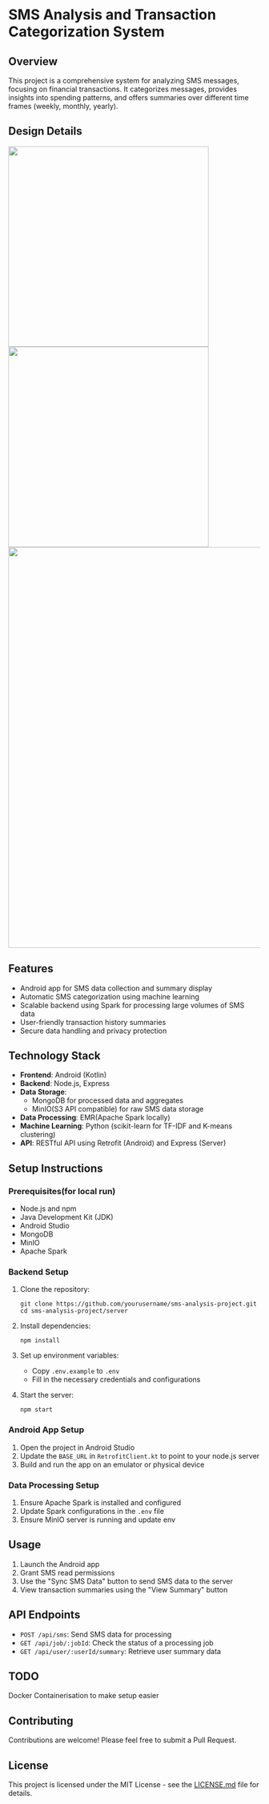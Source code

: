 # SMS Analysis and Transaction Categorization System
## Overview

This project is a comprehensive system for analyzing SMS messages,  focusing on financial transactions. It categorizes messages, provides insights into spending patterns, and offers summaries over different time frames (weekly, monthly, yearly).

## Design Details
<img src="https://github.com/user-attachments/assets/d2a3d77e-47a8-4870-852b-3addc8f187e1" width="400" />
<img src="https://github.com/user-attachments/assets/18c214f5-75f3-4bed-92c1-b716b317749a" width="400" />
<img src="https://github.com/user-attachments/assets/0b27847d-f1c2-4aaa-8178-b5da942233c1" width="800" />

## Features

- Android app for SMS data collection and summary display
- Automatic SMS categorization using machine learning
- Scalable backend using Spark for processing large volumes of SMS data
- User-friendly transaction history summaries
- Secure data handling and privacy protection

## Technology Stack

- **Frontend**: Android (Kotlin)
- **Backend**: Node.js, Express
- **Data Storage**: 
  - MongoDB for processed data and aggregates
  - MinIO(S3 API compatible) for raw SMS data storage
- **Data Processing**: EMR(Apache Spark locally)
- **Machine Learning**: Python (scikit-learn for TF-IDF and K-means clustering)
- **API**: RESTful API using Retrofit (Android) and Express (Server)

## Setup Instructions

### Prerequisites(for local run)

- Node.js and npm
- Java Development Kit (JDK)
- Android Studio
- MongoDB
- MinIO
- Apache Spark

### Backend Setup

1. Clone the repository:
   ```
   git clone https://github.com/yourusername/sms-analysis-project.git
   cd sms-analysis-project/server
   ```

2. Install dependencies:
   ```
   npm install
   ```

3. Set up environment variables:
   - Copy `.env.example` to `.env`
   - Fill in the necessary credentials and configurations

4. Start the server:
   ```
   npm start
   ```

### Android App Setup

1. Open the project in Android Studio
2. Update the `BASE_URL` in `RetrofitClient.kt` to point to your node.js server
3. Build and run the app on an emulator or physical device

### Data Processing Setup

1. Ensure Apache Spark is installed and configured
2. Update Spark configurations in the `.env` file
3. Ensure MinIO server is running and update env

## Usage

1. Launch the Android app
2. Grant SMS read permissions
3. Use the "Sync SMS Data" button to send SMS data to the server
4. View transaction summaries using the "View Summary" button

## API Endpoints

- `POST /api/sms`: Send SMS data for processing
- `GET /api/job/:jobId`: Check the status of a processing job
- `GET /api/user/:userId/summary`: Retrieve user summary data

## TODO
Docker Containerisation to make setup easier

## Contributing

Contributions are welcome! Please feel free to submit a Pull Request.

## License

This project is licensed under the MIT License - see the [LICENSE.md](LICENSE.md) file for details.


